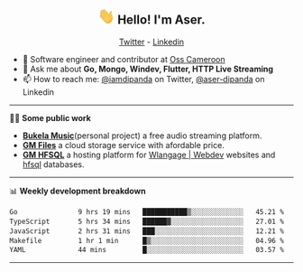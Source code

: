 <h2 align="center"> <img src="https://github.com/gabriel-TheCode/gabriel-TheCode/blob/master/gifs/Hi.gif" width="30px"> Hello! I'm Aser.</h2>
<p align="center">
  <a href="https://twitter.com/iamdipanda">Twitter</a> - 
  <a href="https://www.linkedin.com/in/aser-dipanda/">Linkedin</a>
</p>


- 🔭 Software engineer and contributor at [Oss Cameroon](https://github.com/osscameroon)
- 💬 Ask me about **Go, Mongo, Windev, Flutter, HTTP Live Streaming**
- 📫 How to reach me: [@iamdipanda](https://twitter.com/iamdipanda) on Twitter, [@aser-dipanda](https://www.linkedin.com/in/aser-dipanda/) on Linkedin

-------

👨‍💻 **Some public work**

- **[Bukela Music](https://music.bukela.co)**(personal project) a free audio streaming platform. 
- **[GM Files](https://gamesmania.io)** a cloud storage service with afordable price.
- **[GM HFSQL](https://gamesmania.io)** a hosting platform for [Wlangage | Webdev](https://pcsoft.fr/webdev/index.html) websites and [hfsql](https://pcsoft.fr/accueilpub/hfsql.htm) databases.
-------

📊 **Weekly development breakdown**

<!--START_SECTION:waka-->

```txt
Go               9 hrs 19 mins   ███████████▒░░░░░░░░░░░░░   45.21 %
TypeScript       5 hrs 34 mins   ██████▓░░░░░░░░░░░░░░░░░░   27.01 %
JavaScript       2 hrs 31 mins   ███░░░░░░░░░░░░░░░░░░░░░░   12.21 %
Makefile         1 hr 1 min      █▒░░░░░░░░░░░░░░░░░░░░░░░   04.96 %
YAML             44 mins         █░░░░░░░░░░░░░░░░░░░░░░░░   03.57 %
```

<!--END_SECTION:waka-->

-------
